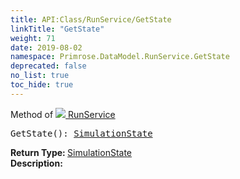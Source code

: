 ```yaml
---
title: API:Class/RunService/GetState
linkTitle: "GetState"
weight: 71
date: 2019-08-02
namespace: Primrose.DataModel.RunService.GetState
deprecated: false
no_list: true
toc_hide: true
---
```

Method of <a href="/docs/api-reference/Class/RunService"><img src="/icons/silk/method.png"/>&nbsp;RunService</a>
<pre class="method-declaration">
GetState(): <a class="type" href="/docs/api-reference/Enum/SimulationState">SimulationState</a></pre>
<b>Return Type: </b>
<a class="type" href="/docs/api-reference/Enum/SimulationState">SimulationState</a>
<br/>
<b>Description: </b>